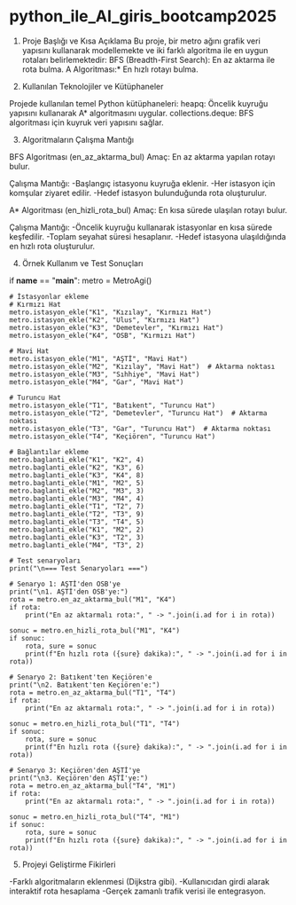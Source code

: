 # python_ile_AI_giris_bootcamp2025

1. Proje Başlığı ve Kısa Açıklama
Bu proje, bir metro ağını grafik veri yapısını kullanarak modellemekte ve iki farklı algoritma ile en uygun rotaları belirlemektedir:
    BFS (Breadth-First Search): En az aktarma ile rota bulma.
    A Algoritması:* En hızlı rotayı bulma.

2. Kullanılan Teknolojiler ve Kütüphaneler

Projede kullanılan temel Python kütüphaneleri:
    heapq: Öncelik kuyruğu yapısını kullanarak A* algoritmasını uygular.
    collections.deque: BFS algoritması için kuyruk veri yapısını sağlar.

3. Algoritmaların Çalışma Mantığı

BFS Algoritması (en_az_aktarma_bul)
  Amaç: En az aktarma yapılan rotayı bulur.
  
  Çalışma Mantığı: 
  -Başlangıç istasyonu kuyruğa eklenir.
  -Her istasyon için komşular ziyaret edilir.
  -Hedef istasyon bulunduğunda rota oluşturulur.

A* Algoritması (en_hizli_rota_bul)
  Amaç: En kısa sürede ulaşılan rotayı bulur.
  
  Çalışma Mantığı:
  -Öncelik kuyruğu kullanarak istasyonlar en kısa sürede keşfedilir.
  -Toplam seyahat süresi hesaplanır.
  -Hedef istasyona ulaşıldığında en hızlı rota oluşturulur.

4. Örnek Kullanım ve Test Sonuçları

if __name__ == "__main__":
    metro = MetroAgi()
    
    # İstasyonlar ekleme
    # Kırmızı Hat
    metro.istasyon_ekle("K1", "Kızılay", "Kırmızı Hat")
    metro.istasyon_ekle("K2", "Ulus", "Kırmızı Hat")
    metro.istasyon_ekle("K3", "Demetevler", "Kırmızı Hat")
    metro.istasyon_ekle("K4", "OSB", "Kırmızı Hat")
    
    # Mavi Hat
    metro.istasyon_ekle("M1", "AŞTİ", "Mavi Hat")
    metro.istasyon_ekle("M2", "Kızılay", "Mavi Hat")  # Aktarma noktası
    metro.istasyon_ekle("M3", "Sıhhiye", "Mavi Hat")
    metro.istasyon_ekle("M4", "Gar", "Mavi Hat")
    
    # Turuncu Hat
    metro.istasyon_ekle("T1", "Batıkent", "Turuncu Hat")
    metro.istasyon_ekle("T2", "Demetevler", "Turuncu Hat")  # Aktarma noktası
    metro.istasyon_ekle("T3", "Gar", "Turuncu Hat")  # Aktarma noktası
    metro.istasyon_ekle("T4", "Keçiören", "Turuncu Hat")
    
    # Bağlantılar ekleme
    metro.baglanti_ekle("K1", "K2", 4)
    metro.baglanti_ekle("K2", "K3", 6)
    metro.baglanti_ekle("K3", "K4", 8)
    metro.baglanti_ekle("M1", "M2", 5)
    metro.baglanti_ekle("M2", "M3", 3)
    metro.baglanti_ekle("M3", "M4", 4)
    metro.baglanti_ekle("T1", "T2", 7)
    metro.baglanti_ekle("T2", "T3", 9)
    metro.baglanti_ekle("T3", "T4", 5)
    metro.baglanti_ekle("K1", "M2", 2)
    metro.baglanti_ekle("K3", "T2", 3)
    metro.baglanti_ekle("M4", "T3", 2)
    
    # Test senaryoları
    print("\n=== Test Senaryoları ===")
    
    # Senaryo 1: AŞTİ'den OSB'ye
    print("\n1. AŞTİ'den OSB'ye:")
    rota = metro.en_az_aktarma_bul("M1", "K4")
    if rota:
        print("En az aktarmalı rota:", " -> ".join(i.ad for i in rota))
    
    sonuc = metro.en_hizli_rota_bul("M1", "K4")
    if sonuc:
        rota, sure = sonuc
        print(f"En hızlı rota ({sure} dakika):", " -> ".join(i.ad for i in rota))
    
    # Senaryo 2: Batıkent'ten Keçiören'e
    print("\n2. Batıkent'ten Keçiören'e:")
    rota = metro.en_az_aktarma_bul("T1", "T4")
    if rota:
        print("En az aktarmalı rota:", " -> ".join(i.ad for i in rota))
    
    sonuc = metro.en_hizli_rota_bul("T1", "T4")
    if sonuc:
        rota, sure = sonuc
        print(f"En hızlı rota ({sure} dakika):", " -> ".join(i.ad for i in rota))
    
    # Senaryo 3: Keçiören'den AŞTİ'ye
    print("\n3. Keçiören'den AŞTİ'ye:")
    rota = metro.en_az_aktarma_bul("T4", "M1")
    if rota:
        print("En az aktarmalı rota:", " -> ".join(i.ad for i in rota))
    
    sonuc = metro.en_hizli_rota_bul("T4", "M1")
    if sonuc:
        rota, sure = sonuc
        print(f"En hızlı rota ({sure} dakika):", " -> ".join(i.ad for i in rota))


5. Projeyi Geliştirme Fikirleri

-Farklı algoritmaların eklenmesi (Dijkstra gibi).
-Kullanıcıdan girdi alarak interaktif rota hesaplama
-Gerçek zamanlı trafik verisi ile entegrasyon.









